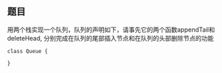 ## 题目
用两个栈实现一个队列，队列的声明如下，请事先它的两个函数appendTail和deleteHead,
分别完成在队列的尾部插入节点和在队列的头部删除节点的功能
```
class Queue {
    
}
```
